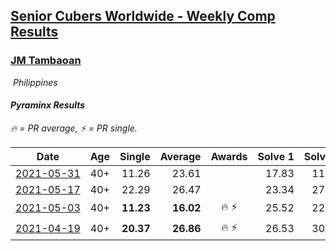<style>table {white-space: nowrap;}</style>
<link rel="stylesheet" type="text/css" href="/scw-comp/css/flags.css" />

## [Senior Cubers Worldwide - Weekly Comp Results](/scw-comp/results/)
### [JM Tambaoan](README.md)

<i class="flag flag-PH" />&nbsp;Philippines

#### Pyraminx Results

<span style="white-space: nowrap;">🔥 = PR average</span>, <span style="white-space: nowrap;">⚡ = PR single</span>.

| Date | Age | Single | Average | Awards | Solve 1 | Solve 2 | Solve 3 | Solve 4 | Solve 5 | Video |
| :--: | :--: | --: | --: | :--: | --: | --: | --: | --: | --: | :-- |
| [2021-05-31](../../results/2021-05-31/pyram.md) | 40+ | 11.26 | 23.61 |  | 17.83 | 11.26 | 27.17 | 33.49 | 25.84 | [Desktop](https://www.facebook.com/events/4232725036784843/permalink/4268560599867953) / [Mobile](https://m.facebook.com/events/4232725036784843?view=permalink&id=4268560599867953) |
| [2021-05-17](../../results/2021-05-17/pyram.md) | 40+ | 22.29 | 26.47 |  | 23.34 | 27.20 | 22.29 | 28.87 | 31.92 | [Desktop](https://www.facebook.com/events/200054195285035/permalink/207024627921325) / [Mobile](https://m.facebook.com/events/200054195285035?view=permalink&id=207024627921325) |
| [2021-05-03](../../results/2021-05-03/pyram.md) | 40+ | **11.23** | **16.02** | 🔥 ⚡ | 25.52 | 22.25 | **11.23** | 12.67 | 13.15 | [Desktop](https://www.facebook.com/events/1091923434665777/permalink/1097153047476149) / [Mobile](https://m.facebook.com/events/1091923434665777?view=permalink&id=1097153047476149) |
| [2021-04-19](../../results/2021-04-19/pyram.md) | 40+ | **20.37** | **26.86** | 🔥 ⚡ | 26.53 | 30.89 | 31.94 | **20.37** | 23.16 | [Desktop](https://www.facebook.com/events/455121419077355/permalink/460120138577483) / [Mobile](https://m.facebook.com/events/455121419077355?view=permalink&id=460120138577483) |


<!-- Global site tag (gtag.js) - Google Analytics -->
<script async src="https://www.googletagmanager.com/gtag/js?id=UA-86348435-3"></script>
<script>window.dataLayer = window.dataLayer || []; function gtag() {dataLayer.push(arguments);} gtag('js', new Date()); gtag('config', 'UA-86348435-3');</script>
